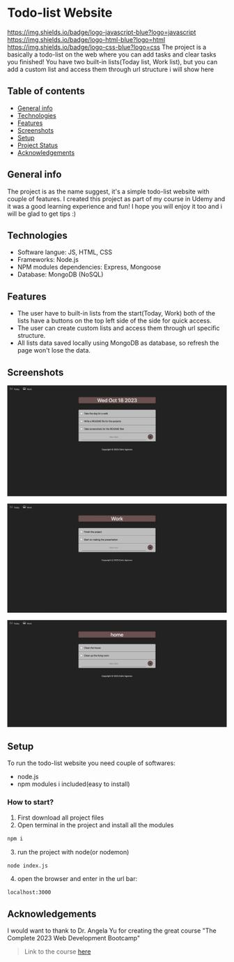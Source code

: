 # Todo-list Website
https://img.shields.io/badge/logo-javascript-blue?logo=javascript https://img.shields.io/badge/logo-html-blue?logo=html https://img.shields.io/badge/logo-css-blue?logo=css
The project is a basically a todo-list on the web where you can add tasks and clear tasks you finished!
You have two built-in lists(Today list, Work list), but you can add a custom list and access them through url structure i will show here

## Table of contents
* [General info](#general-info)
* [Technologies](#technologies)
* [Features](#features)
* [Screenshots](#screenshots)
* [Setup](#setup)
* [Project Status](#project-status)
* [Acknowledgements](#acknowledgements)

## General info
The project is as the name suggest, it's a simple todo-list website with couple of features.
I created this project as part of my course in Udemy and it was a good learning experience and fun!
I hope you will enjoy it too and i will be glad to get tips :)


## Technologies
- Software langue: JS, HTML, CSS
- Frameworks: Node.js
- NPM modules dependencies: Express, Mongoose
- Database: MongoDB (NoSQL)

## Features
- The user have to built-in lists from the start(Today, Work)
both of the lists have a buttons on the top left side of the side for quick access.
- The user can create custom lists and access them through url specific structure.
- All lists data saved locally using MongoDB as database, so refresh the page won't lose the data.

## Screenshots
![Today-list-image](./public/assets/Today-list-image.jpg)

![Work-list-image](./public/assets/Work-list-image.jpg)

![Custom-list-image](./public/assets/Custom-list-image.jpg)

## Setup
To run the todo-list website you need couple of softwares:
- node.js
- npm modules i included(easy to install)

### How to start?
1. First download all project files
2. Open terminal in the project and install all the modules

```bash
npm i
```

3. run the project with node(or nodemon)

```bash
node index.js
```
4. open the browser and enter in the url bar:
```text
localhost:3000
```

## Acknowledgements
I would want to thank to Dr. Angela Yu for creating the great course "The Complete 2023 Web Development Bootcamp"
> Link to the course [here](https://www.udemy.com/course/the-complete-web-development-bootcamp/?kw=The+Complete+2023+Web+Development+Bootcamp&src=sac)